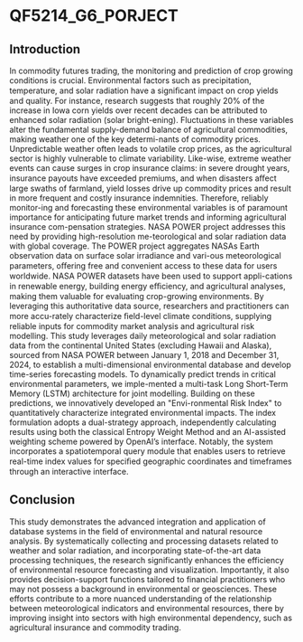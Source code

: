 # QF5214_G6_PORJECT
## Introduction
In commodity futures trading, the monitoring and prediction of crop growing conditions is crucial. Environmental factors such as precipitation, temperature, and solar radiation have a signiﬁcant impact on crop yields and quality. For instance, research suggests that roughly 20% of the increase in Iowa corn yields over recent decades can be attributed to enhanced solar radiation (solar bright-ening). Fluctuations in these variables alter the fundamental supply-demand balance of agricultural commodities, making weather one of the key determi-nants of commodity prices. Unpredictable weather often leads to volatile crop prices, as the agricultural sector is highly vulnerable to climate variability. Like-wise, extreme weather events can cause surges in crop insurance claims: in severe drought years, insurance payouts have exceeded premiums, and when disasters aﬀect large swaths of farmland, yield losses drive up commodity prices and result in more frequent and costly insurance indemnities. Therefore, reliably monitor-ing and forecasting these environmental variables is of paramount importance for anticipating future market trends and informing agricultural insurance com-pensation strategies.
NASA POWER project addresses this need by providing high-resolution me-teorological and solar radiation data with global coverage. The POWER project aggregates NASAs Earth observation data on surface solar irradiance and vari-ous meteorological parameters, oﬀering free and convenient access to these data for users worldwide. NASA POWER datasets have been used to support appli-cations in renewable energy, building energy eﬃciency, and agricultural analyses, making them valuable for evaluating crop-growing environments. By leveraging this authoritative data source, researchers and practitioners can more accu-rately characterize ﬁeld-level climate conditions, supplying reliable inputs for commodity market analysis and agricultural risk modelling.
This study leverages daily meteorological and solar radiation data from the continental United States (excluding Hawaii and Alaska), sourced from NASA POWER between January 1, 2018 and December 31, 2024, to establish a multi-dimensional environmental database and develop time-series forecasting models. To dynamically predict trends in critical environmental parameters, we imple-mented a multi-task Long Short-Term Memory (LSTM) architecture for joint modelling. Building on these predictions, we innovatively developed an "Envi-ronmental Risk Index" to quantitatively characterize integrated environmental impacts. The index formulation adopts a dual-strategy approach, independently calculating results using both the classical Entropy Weight Method and an AI-assisted weighting scheme powered by OpenAI’s interface. Notably, the system incorporates a spatiotemporal query module that enables users to retrieve real-time index values for speciﬁed geographic coordinates and timeframes through an interactive interface.

## Conclusion
This study demonstrates the advanced integration and application of database systems in the field of environmental and natural resource analysis. By systematically collecting and processing datasets related to weather and solar radiation, and incorporating state-of-the-art data processing techniques, the research significantly enhances the efficiency of environmental resource forecasting and visualization. Importantly, it also provides decision-support functions tailored to financial practitioners who may not possess a background in environmental or geosciences. These efforts contribute to a more nuanced understanding of the relationship between meteorological indicators and environmental resources, there by improving insight into sectors with high environmental dependency, such as agricultural insurance and commodity trading.
